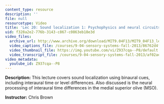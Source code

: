 ```yaml
---
content_type: resource
description: ''
file: null
resourcetype: Video
title: 'Lec 20: Sound localization 1: Psychophysics and neural circuits'
uid: f328a2e2-776b-3143-c867-c0863eb18e3d
video_files:
  archive_url: http://www.archive.org/download/MIT9.04F13/MIT9_04F13_lec20_300k.mp4
  video_captions_file: /courses/9-04-sensory-systems-fall-2013/86762d4fd7ed51f1ae81af78e399d9df_Z937cqa--P8.vtt
  video_thumbnail_file: https://img.youtube.com/vi/Z937cqa--P8/default.jpg
  video_transcript_file: /courses/9-04-sensory-systems-fall-2013/af02aec5cce9ff1cf393e176f571f743_Z937cqa--P8.pdf
video_metadata:
  youtube_id: Z937cqa--P8
---
```


**Description:** This lecture covers sound localization using binaural cues, including interaural time or level differences. Also discussed is the neural processing of interaural time differences in the medial superior olive (MSO).

**Instructor:** Chris Brown